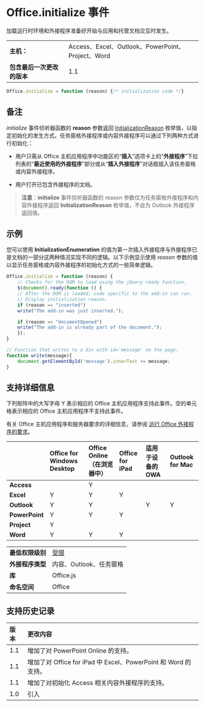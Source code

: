 
# <a name="office.initialize-event"></a>Office.initialize 事件
加载运行时环境和外接程序准备好开始与应用和托管文档交互时发生。 

|||
|:-----|:-----|
|**主机：**|Access、Excel、Outlook、PowerPoint、Project、Word|
|**包含最后一次更改的版本**|1.1|

```js
Office.initialize = function (reason) {/* initialization code */}
```


## <a name="remarks"></a>备注

_initialize_ 事件侦听器函数的 **reason** 参数返回 [InitializationReason](../../reference/shared/initializationreason-enumeration.md) 枚举值，以指定初始化的发生方式。任务窗格外接程序或内容外接程序可以通过下列两种方式进行初始化：


- 用户只需从 Office 主机应用程序中功能区的“**插入**”选项卡上的“**外接程序**”下拉列表的“**最近使用的外接程序**”部分或从“**插入外接程序**”对话框插入该任务窗格或内容外接程序。
    
- 用户打开已包含外接程序的文档。
    

 >**注意**：**initialize** 事件侦听器函数的 reason 参数仅为任务窗格外接程序和内容外接程序返回 **InitializationReason** 枚举值，不会为 Outlook 外接程序返回值。


## <a name="example"></a>示例

您可以使用  **InitializationEnumeration** 的值为第一次插入外接程序与外接程序已是文档的一部分这两种情况实现不同的逻辑。以下示例显示使用 _reason_ 参数的值以显示任务窗格或内容外接程序的初始化方式的一些简单逻辑。


```js
Office.initialize = function (reason) {
    // Checks for the DOM to load using the jQuery ready function.
    $(document).ready(function () {
    // After the DOM is loaded, code specific to the add-in can run.
    // Display initialization reason.
    if (reason == "inserted")
    write("The add-in was just inserted.");

    if (reason == "documentOpened")
    write("The add-in is already part of the document.");
    });
}

// Function that writes to a div with id='message' on the page.
function write(message){
    document.getElementById('message').innerText += message; 
}
```




## <a name="support-details"></a>支持详细信息


下列矩阵中的大写字母 Y 表示相应的 Office 主机应用程序支持此事件。空的单元格表示相应的 Office 主机应用程序不支持此事件。

有关 Office 主机应用程序和服务器要求的详细信息，请参阅 [运行 Office 外接程序的要求](../../docs/overview/requirements-for-running-office-add-ins.md)。


||**Office for Windows Desktop**|**Office Online（在浏览器中）**|**Office for iPad**|**适用于设备的 OWA**|**Outlook for Mac**|
|:-----|:-----|:-----|:-----|:-----|:-----|
|**Access**||Y||||
|**Excel**|Y|Y|Y|||
|**Outlook**|Y|Y||Y|Y|
|**PowerPoint**|Y|Y|Y|||
|**Project**|Y|||||
|**Word**|Y|Y|Y|||

|||
|:-----|:-----|
|**最低权限级别**|[受限](../../docs/develop/requesting-permissions-for-api-use-in-content-and-task-pane-add-ins.md)|
|**外接程序类型**|内容、Outlook、任务窗格|
|**库**|Office.js|
|**命名空间**|Office|

## <a name="support-history"></a>支持历史记录




|**版本**|**更改内容**|
|:-----|:-----|
|1.1|增加了对 PowerPoint Online 的支持。|
|1.1|增加了对 Office for iPad 中 Excel、PowerPoint 和 Word 的支持。|
|1.1|增加了对初始化 Access 相关内容外接程序的支持。|
|1.0|引入|
